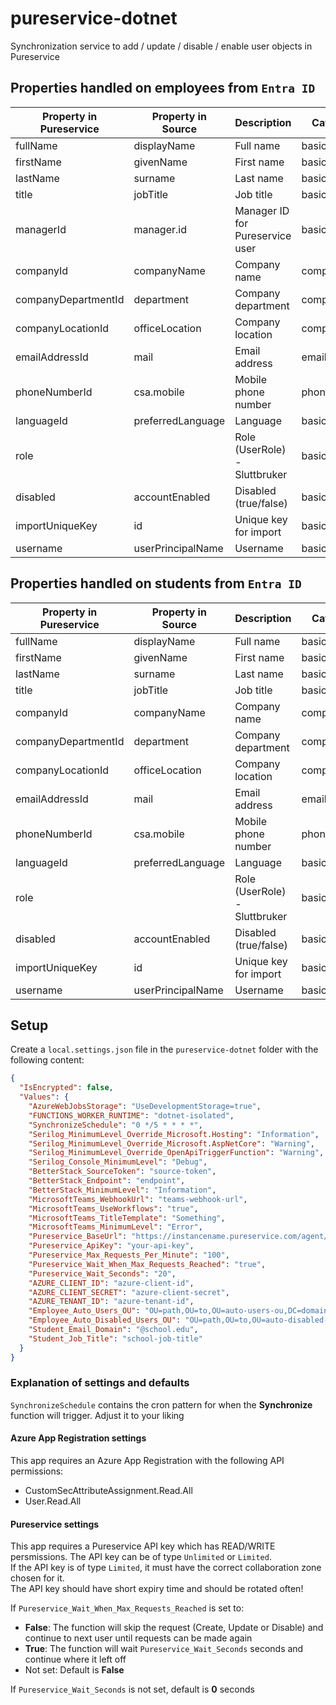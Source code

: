 # pureservice-dotnet

Synchronization service to add / update / disable / enable user objects in Pureservice

## Properties handled on employees from `Entra ID`

| Property in Pureservice | Property in Source | Description                    | Category     | Type   | Default Value |
|------------------------|--------------------|---------------------------------|--------------|--------|---------------|
| fullName               | displayName        | Full name                       | basic        | string | null          |
| firstName              | givenName          | First name                      | basic        | string | null          |
| lastName               | surname            | Last name                       | basic        | string | null          |
| title                  | jobTitle           | Job title                       | basic        | string | null          |
| managerId              | manager.id         | Manager ID for Pureservice user | basic        | int    | null          |
| companyId              | companyName        | Company name                    | company      | int    | null          |
| companyDepartmentId    | department         | Company department              | company      | int    | null          |
| companyLocationId      | officeLocation     | Company location                | company      | int    | null          |
| emailAddressId         | mail               | Email address                   | emailaddress | int    | null          |
| phoneNumberId          | csa.mobile         | Mobile phone number             | phonenumber  | int    | null          |
| languageId             | preferredLanguage  | Language                        | basic        | int    | Norwegian     |
| role                   |                    | Role (UserRole) - Sluttbruker   | basic        | int    | null          |
| disabled               | accountEnabled     | Disabled (true/false)           | basic        | int    | false         |
| importUniqueKey        | id                 | Unique key for import           | basic        | int    | null          |
| username               | userPrincipalName  | Username                        | basic        | int    | null          |

## Properties handled on students from `Entra ID`

| Property in Pureservice | Property in Source | Description                    | Category     | Type   | Default Value |
|------------------------|--------------------|---------------------------------|--------------|--------|---------------|
| fullName               | displayName        | Full name                       | basic        | string | null          |
| firstName              | givenName          | First name                      | basic        | string | null          |
| lastName               | surname            | Last name                       | basic        | string | null          |
| title                  | jobTitle           | Job title                       | basic        | string | null          |
| companyId              | companyName        | Company name                    | company      | int    | null          |
| companyDepartmentId    | department         | Company department              | company      | int    | null          |
| companyLocationId      | officeLocation     | Company location                | company      | int    | null          |
| emailAddressId         | mail               | Email address                   | emailaddress | int    | null          |
| phoneNumberId          | csa.mobile         | Mobile phone number             | phonenumber  | int    | null          |
| languageId             | preferredLanguage  | Language                        | basic        | int    | Norwegian     |
| role                   |                    | Role (UserRole) - Sluttbruker   | basic        | int    | null          |
| disabled               | accountEnabled     | Disabled (true/false)           | basic        | int    | false         |
| importUniqueKey        | id                 | Unique key for import           | basic        | int    | null          |
| username               | userPrincipalName  | Username                        | basic        | int    | null          |

## Setup

Create a `local.settings.json` file in the `pureservice-dotnet` folder with the following content:
```json
{
  "IsEncrypted": false,
  "Values": {
    "AzureWebJobsStorage": "UseDevelopmentStorage=true",
    "FUNCTIONS_WORKER_RUNTIME": "dotnet-isolated",
    "SynchronizeSchedule": "0 */5 * * * *",
    "Serilog_MinimumLevel_Override_Microsoft.Hosting": "Information",
    "Serilog_MinimumLevel_Override_Microsoft.AspNetCore": "Warning",
    "Serilog_MinimumLevel_Override_OpenApiTriggerFunction": "Warning",
    "Serilog_Console_MinimumLevel": "Debug",
    "BetterStack_SourceToken": "source-token",
    "BetterStack_Endpoint": "endpoint",
    "BetterStack_MinimumLevel": "Information",
    "MicrosoftTeams_WebhookUrl": "teams-webhook-url",
    "MicrosoftTeams_UseWorkflows": "true",
    "MicrosoftTeams_TitleTemplate": "Something",
    "MicrosoftTeams_MinimumLevel": "Error",
    "Pureservice_BaseUrl": "https://instancename.pureservice.com/agent/api/",
    "Pureservice_ApiKey": "your-api-key",
    "Pureservice_Max_Requests_Per_Minute": "100",
    "Pureservice_Wait_When_Max_Requests_Reached": "true",
    "Pureservice_Wait_Seconds": "20",
    "AZURE_CLIENT_ID": "azure-client-id",
    "AZURE_CLIENT_SECRET": "azure-client-secret",
    "AZURE_TENANT_ID": "azure-tenant-id",
    "Employee_Auto_Users_OU": "OU=path,OU=to,OU=auto-users-ou,DC=domain,DC=something,DC=edu",
    "Employee_Auto_Disabled_Users_OU": "OU=path,OU=to,OU=auto-disabled-users-ou,DC=domain,DC=something,DC=edu",
    "Student_Email_Domain": "@school.edu",
    "Student_Job_Title": "school-job-title"
  }
}
```

### Explanation of settings and defaults

`SynchronizeSchedule` contains the cron pattern for when the **Synchronize** function will trigger. Adjust it to your liking

#### Azure App Registration settings

This app requires an Azure App Registration with the following API permissions:
- CustomSecAttributeAssignment.Read.All
- User.Read.All

#### Pureservice settings

This app requires a Pureservice API key which has READ/WRITE persmissions. The API key can be of type `Unlimited` or `Limited`.<br />
If the API key is of type `Limited`, it must have the correct collaboration zone chosen for it.<br />
The API key should have short expiry time and should be rotated often!

If `Pureservice_Wait_When_Max_Requests_Reached` is set to:<br />
- **False**: The function will skip the request (Create, Update or Disable) and continue to next user until requests can be made again
- **True**: The function will wait `Pureservice_Wait_Seconds` seconds and continue where it left off
- Not set: Default is **False**

If `Pureservice_Wait_Seconds` is not set, default is **0** seconds
